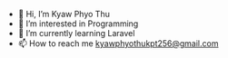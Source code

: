 - 👋 Hi, I’m Kyaw Phyo Thu
- 👀 I’m interested in Programming
- 🌱 I’m currently learning Laravel
- 📫 How to reach me kyawphyothukpt256@gmail.com
